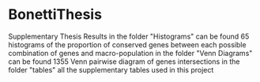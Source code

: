 # BonettiThesis
Supplementary Thesis Results
in the folder "Histograms" can be found 65 histograms of the proportion of conserved genes between each possible combination of genes and macro-population
in the folder "Venn Diagrams" can be found 1355 Venn pairwise diagram of genes intersections
in the folder "tables" all the supplementary tables used in this project
